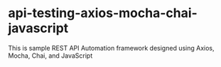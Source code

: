 # api-testing-axios-mocha-chai-javascript
This is sample REST API Automation framework designed using Axios, Mocha, Chai, and JavaScript
